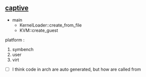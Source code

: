 ## [captive](https://github.com/tspink/captive)
- main
  - KernelLoader::create_from_file
  - KVM::create_guest

platform :
1. symbench
2. user
3. virt

- [ ] I think code in arch are auto generated, but how are called from 

